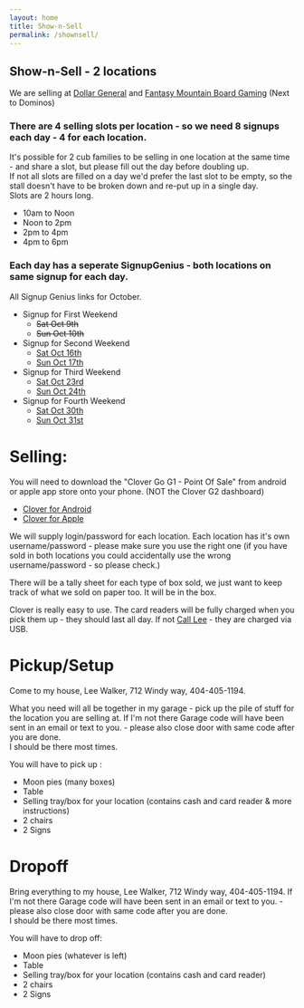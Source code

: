 ```yaml
---
layout: home
title: Show-n-Sell
permalink: /shownsell/
---
```


## Show-n-Sell - 2 locations

We are selling at [Dollar General](https://www.google.com/maps/place/Dollar+General/@35.1744822,-85.3314633,17z/data=!3m2!4b1!5s0x8860f449559ad427:0xd12cea5ca04fd5cf!4m5!3m4!1s0x8860f44bffddafb7:0x14737cbbf3090bd2!8m2!3d35.1744822!4d-85.3292746) and [Fantasy Mountain Board Gaming](https://www.google.com/maps/place/Fantasy+Mountain+Board+Gaming/@35.1393519,-85.3317003,17z/data=!3m1!4b1!4m5!3m4!1s0x8860f581bcb3f089:0x913866881cfc599b!8m2!3d35.1393519!4d-85.3295116) (Next to Dominos)

### There are 4 selling slots per location  - so we need 8 signups each day - 4 for each location.

It's possible for 2 cub families to be selling in one location at the same time - and share a slot, but please fill out the day before doubling up.<br/>
If not all slots are filled on a day we'd prefer the last slot to be empty, so the stall doesn't have to be broken down and re-put up in a single day.<br/>
Slots are 2 hours long. 
- 10am to Noon
- Noon to 2pm
- 2pm to 4pm
- 4pm to 6pm

### Each day has a seperate SignupGenius - both locations on same signup for each day.

All Signup Genius links for October.
- Signup for First Weekend
    - <s>Sat Oct 9th</s>
    - <s>Sun Oct 10th</s>
- Signup for Second Weekend
  - [Sat Oct 16th](https://www.signupgenius.com/go/60B0B4FA9AF29A5FD0-33116)
  - [Sun Oct 17th](https://www.signupgenius.com/go/60B0B4FA9AF29A5FD0-43116)
- Signup for Third Weekend
  - [Sat Oct 23rd](https://www.signupgenius.com/go/60B0B4FA9AF29A5FD0-53116)
  - [Sun Oct 24th](https://www.signupgenius.com/go/60B0B4FA9AF29A5FD0-63116)
- Signup for Fourth Weekend
  - [Sat Oct 30th](https://www.signupgenius.com/go/60B0B4FA9AF29A5FD0-73116)
  - [Sun Oct 31st](https://www.signupgenius.com/go/60B0B4FA9AF29A5FD0-83116)


# Selling:
You will need to download the "Clover Go G1 - Point Of Sale" from android or apple app store onto your phone. (NOT the Clover G2 dashboard)
- [Clover for Android](https://play.google.com/store/apps/details?id=com.firstdata.clovergo&hl=en_US&gl=US)
- [Clover for Apple](https://apps.apple.com/us/app/clover-go-g1-point-of-sale/id999050522)

We will supply login/password for each location. Each location has it's own username/password - please make sure you use the right one (if you have sold in both locations you could accidentally use the wrong username/password - so please check.)

There will be a tally sheet for each type of box sold, we just want to keep track of what we sold on paper too. It will be in the box.

Clover is really easy to use. The card readers will be fully charged when you pick them up - they should last all day. If not [Call Lee](tel:4044051194) - they are charged via USB.

# Pickup/Setup
Come to my house, Lee Walker, 712 Windy way, 404-405-1194.

What you need will all be together in my garage - pick up the pile of stuff for the location you are selling at. If I'm not there Garage code will have been sent in an email or text to you. - please also close door with same code after you are done. 
<br/>
I should be there most times.

You will have to pick up : 
- Moon pies (many boxes)
- Table 
- Selling tray/box for your location (contains cash and card reader & more instructions)
- 2 chairs
- 2 Signs

# Dropoff
Bring everything to my house, Lee Walker, 712 Windy way, 404-405-1194.
If I'm not there Garage code will have been sent in an email or text to you. - please also close door with same code after you are done. 
<br/>
I should be there most times.

You will have to drop off: 
- Moon pies (whatever is left)
- Table 
- Selling tray/box for your location (contains cash and card reader)
- 2 chairs
- 2 Signs


